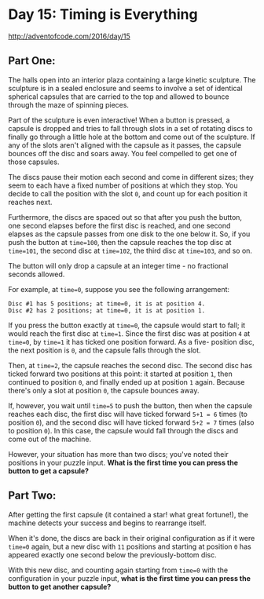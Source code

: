 # Day 15: Timing is Everything
http://adventofcode.com/2016/day/15

## Part One:
The halls open into an interior plaza containing a large kinetic sculpture. The
sculpture is in a sealed enclosure and seems to involve a set of identical
spherical capsules that are carried to the top and allowed to bounce through
the maze of spinning pieces.

Part of the sculpture is even interactive! When a button is pressed, a capsule
is dropped and tries to fall through slots in a set of rotating discs to
finally go through a little hole at the bottom and come out of the sculpture.
If any of the slots aren't aligned with the capsule as it passes, the capsule
bounces off the disc and soars away. You feel compelled to get one of those
capsules.

The discs pause their motion each second and come in different sizes; they seem
to each have a fixed number of positions at which they stop. You decide to call
the position with the slot `0`, and count up for each position it reaches next.

Furthermore, the discs are spaced out so that after you push the button, one
second elapses before the first disc is reached, and one second elapses as the
capsule passes from one disk to the one below it. So, if you push the button at
`time=100`, then the capsule reaches the top disc at `time=101`, the second
disc at `time=102`, the third disc at `time=103`, and so on.

The button will only drop a capsule at an integer time - no fractional seconds
allowed.

For example, at `time=0`, suppose you see the following arrangement:

    Disc #1 has 5 positions; at time=0, it is at position 4.
    Disc #2 has 2 positions; at time=0, it is at position 1.

If you press the button exactly at `time=0`, the capsule would start to fall;
it would reach the first disc at `time=1`. Since the first disc was at position
`4` at `time=0`, by `time=1` it has ticked one position forward. As a five-
position disc, the next position is `0`, and the capsule falls through the
slot.

Then, at `time=2`, the capsule reaches the second disc. The second disc has
ticked forward two positions at this point: it started at position `1`, then
continued to position `0`, and finally ended up at position `1` again. Because
there's only a slot at position `0`, the capsule bounces away.

If, however, you wait until `time=5` to push the button, then when the capsule
reaches each disc, the first disc will have ticked forward `5+1 = 6` times (to
position `0`), and the second disc will have ticked forward `5+2 = 7` times
(also to position `0`). In this case, the capsule would fall through the discs
and come out of the machine.

However, your situation has more than two discs; you've noted their positions
in your puzzle input. **What is the first time you can press the button to get
a capsule?**

## Part Two:
After getting the first capsule (it contained a star! what great fortune!), the machine detects your success and begins to rearrange itself.

When it's done, the discs are back in their original configuration as if it were `time=0` again, but a new disc with `11` positions and starting at position `0` has appeared exactly one second below the previously-bottom disc.

With this new disc, and counting again starting from `time=0` with the configuration in your puzzle input, **what is the first time you can press the button to get another capsule?**

